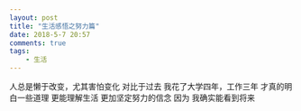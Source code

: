 ```yaml
---
layout: post
title: "生活感悟之努力篇"
date: 2018-5-7 20:57
comments: true
tags: 
	- 生活
---
```


  人总是懒于改变，尤其害怕变化
  对比于过去
  我花了大学四年，工作三年
  才真的明白一些道理
  更能理解生活
  更加坚定努力的信念
  因为
  我确实能看到将来